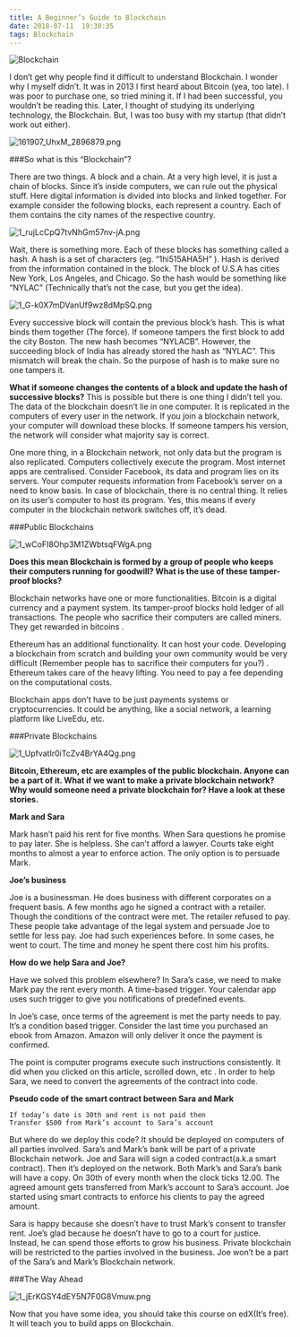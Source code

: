 ```yaml
---
title: A Beginner’s Guide to Blockchain
date: 2018-07-11  19:30:35
tags: Blockchain
---
```

  
  ![Blockchain](https://i.loli.net/2018/07/11/5b45ea9c1ef9e.jpeg)
  
  I don’t get why people find it difficult to understand Blockchain. I wonder why I myself didn’t. It was in 2013 I first heard about Bitcoin (yea, too late). I was poor to purchase one, so tried mining it. If I had been successful, you wouldn’t be reading this. Later, I thought of studying its underlying technology, the Blockchain. But, I was too busy with my startup (that didn’t work out either).

![161907_UhxM_2896879.png](https://i.loli.net/2018/07/11/5b45eb4509f1c.png)

###So what is this “Blockchain”?

There are two things. A block and a chain. At a very high level, it is just a chain of blocks. Since it’s inside computers, we can rule out the physical stuff. Here digital information is divided into blocks and linked together. For example consider the following blocks, each represent a country. Each of them contains the city names of the respective country.

![1_rujLcCpQ7tvNhGm57nv-jA.png](https://i.loli.net/2018/07/11/5b45eb95e2353.png)


Wait, there is something more. Each of these blocks has something called a hash. A hash is a set of characters (eg. “1hi515AHA5H” ). Hash is derived from the information contained in the block. The block of U.S.A has cities New York, Los Angeles, and Chicago. So the hash would be something like “NYLAC” (Technically that’s not the case, but you get the idea).

![1_G-k0X7mDVanUf9wz8dMpSQ.png](https://i.loli.net/2018/07/11/5b45ebd2496cc.png)


Every successive block will contain the previous block’s hash. This is what binds them together (The force). If someone tampers the first block to add the city Boston. The new hash becomes “NYLACB”. However, the succeeding block of India has already stored the hash as “NYLAC”. This mismatch will break the chain. So the purpose of hash is to make sure no one tampers it.

**What if someone changes the contents of a block and update the hash of successive blocks?** This is possible but there is one thing I didn’t tell you. The data of the blockchain doesn’t lie in one computer. It is replicated in the computers of every user in the network. If you join a blockchain network, your computer will download these blocks. If someone tampers his version, the network will consider what majority say is correct.

One more thing, in a Blockchain network, not only data but the program is also replicated. Computers collectively execute the program. Most internet apps are centralised. Consider Facebook, its data and program lies on its servers. Your computer requests information from Facebook’s server on a need to know basis. In case of blockchain, there is no central thing. It relies on its user’s computer to host its program. Yes, this means if every computer in the blockchain network switches off, it’s dead.

###Public Blockchains

![1_wCoFI8Ohp3M1ZWbtsqFWgA.png](https://i.loli.net/2018/07/11/5b45ec5ce4096.png)

**Does this mean Blockchain is formed by a group of people who keeps their computers running for goodwill? What is the use of these tamper-proof blocks?**

Blockchain networks have one or more functionalities. Bitcoin is a digital currency and a payment system. Its tamper-proof blocks hold ledger of all transactions. The people who sacrifice their computers are called miners. They get rewarded in bitcoins .

Ethereum has an additional functionality. It can host your code. Developing a blockchain from scratch and building your own community would be very difficult (Remember people has to sacrifice their computers for you?) . Ethereum takes care of the heavy lifting. You need to pay a fee depending on the computational costs.

Blockchain apps don’t have to be just payments systems or cryptocurrencies. It could be anything, like a social network, a learning platform like LiveEdu, etc.

###Private Blockchains

![1_UpfvatIr0iTcZv4BrYA4Qg.png](https://i.loli.net/2018/07/11/5b45ec9663b28.png)

**Bitcoin, Ethereum, etc are examples of the public blockchain. Anyone can be a part of it. What if we want to make a private blockchain network? Why would someone need a private blockchain for? Have a look at these stories.**

**Mark and Sara**

Mark hasn’t paid his rent for five months. When Sara questions he promise to pay later. She is helpless. She can’t afford a lawyer. Courts take eight months to almost a year to enforce action. The only option is to persuade Mark.

**Joe’s business**

Joe is a businessman. He does business with different corporates on a frequent basis. A few months ago he signed a contract with a retailer. Though the conditions of the contract were met. The retailer refused to pay. These people take advantage of the legal system and persuade Joe to settle for less pay. Joe had such experiences before. In some cases, he went to court. The time and money he spent there cost him his profits.

**How do we help Sara and Joe?**

Have we solved this problem elsewhere? In Sara’s case, we need to make Mark pay the rent every month. A time-based trigger. Your calendar app uses such trigger to give you notifications of predefined events.

In Joe’s case, once terms of the agreement is met the party needs to pay. It’s a condition based trigger. Consider the last time you purchased an ebook from Amazon. Amazon will only deliver it once the payment is confirmed.

The point is computer programs execute such instructions consistently. It did when you clicked on this article, scrolled down, etc . In order to help Sara, we need to convert the agreements of the contract into code.

**Pseudo code of the smart contract between Sara and Mark**

```
If today’s date is 30th and rent is not paid then
Transfer $500 from Mark’s account to Sara’s account
```

But where do we deploy this code? It should be deployed on computers of all parties involved. Sara’s and Mark’s bank will be part of a private Blockchain network. Joe and Sara will sign a coded contract(a.k.a smart contract). Then it’s deployed on the network. Both Mark’s and Sara’s bank will have a copy. On 30th of every month when the clock ticks 12.00. The agreed amount gets transferred from Mark’s account to Sara’s account. Joe started using smart contracts to enforce his clients to pay the agreed amount.

Sara is happy because she doesn’t have to trust Mark’s consent to transfer rent. Joe’s glad because he doesn’t have to go to a court for justice. Instead, he can spend those efforts to grow his business.
Private blockchain will be restricted to the parties involved in the business. Joe won’t be a part of the Sara’s and Mark’s Blockchain network.

###The Way Ahead

![1_jErKGSY4dEY5N7F0G8Vmuw.png](https://i.loli.net/2018/07/11/5b45ed27b1f3d.png)

Now that you have some idea, you should take this course on edX(It’s free). It will teach you to build apps on Blockchain.

